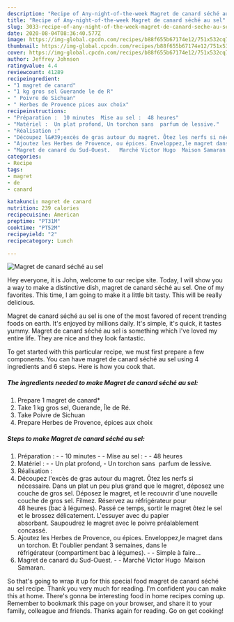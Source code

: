 ```yaml
---
description: "Recipe of Any-night-of-the-week Magret de canard séché au sel"
title: "Recipe of Any-night-of-the-week Magret de canard séché au sel"
slug: 3033-recipe-of-any-night-of-the-week-magret-de-canard-seche-au-sel
date: 2020-08-04T08:36:40.577Z
image: https://img-global.cpcdn.com/recipes/b88f655b67174e12/751x532cq70/magret-de-canard-seche-au-sel-photo-principale-de-la-recette.jpg
thumbnail: https://img-global.cpcdn.com/recipes/b88f655b67174e12/751x532cq70/magret-de-canard-seche-au-sel-photo-principale-de-la-recette.jpg
cover: https://img-global.cpcdn.com/recipes/b88f655b67174e12/751x532cq70/magret-de-canard-seche-au-sel-photo-principale-de-la-recette.jpg
author: Jeffrey Johnson
ratingvalue: 4.4
reviewcount: 41289
recipeingredient:
- "1 magret de canard"
- "1 kg gros sel Guerande le de R"
- " Poivre de Sichuan"
- " Herbes de Provence pices aux choix"
recipeinstructions:
- "Préparation :  10 minutes  Mise au sel :  48 heures"
- "Matériel :  Un plat profond, Un torchon sans  parfum de lessive."
- "Réalisation :"
- "Découpez l&#39;excès de gras autour du magret. Ôtez les nerfs si nécessaire. Dans un plat un peu plus grand que le magret, déposez une couche de gros sel. Déposez le magret, et le recouvrir d&#39;une nouvelle couche de gros sel. Filmez. Réservez au réfrigérateur pour 48 heures (bac à légumes). Passé ce temps, sortir le magret ôtez le sel et le brossez délicatement. L&#39;essuyer avec du papier absorbant. Saupoudrez le magret avec le poivre préalablement concassé."
- "Ajoutez les Herbes de Provence, ou épices. Enveloppez,le magret dans un torchon. Et l&#39;oublier pendant 3 semaines, dans le réfrigérateur (compartiment bac à légumes).  Simple à faire..."
- "Magret de canard du Sud-Ouest.   Marché Victor Hugo  Maison Samaran."
categories:
- Recipe
tags:
- magret
- de
- canard

katakunci: magret de canard 
nutrition: 239 calories
recipecuisine: American
preptime: "PT31M"
cooktime: "PT52M"
recipeyield: "2"
recipecategory: Lunch

---
```



![Magret de canard séché au sel](https://img-global.cpcdn.com/recipes/b88f655b67174e12/751x532cq70/magret-de-canard-seche-au-sel-photo-principale-de-la-recette.jpg)

Hey everyone, it is John, welcome to our recipe site. Today, I will show you a way to make a distinctive dish, magret de canard séché au sel. One of my favorites. This time, I am going to make it a little bit tasty. This will be really delicious.

Magret de canard séché au sel is one of the most favored of recent trending foods on earth. It's enjoyed by millions daily. It's simple, it's quick, it tastes yummy. Magret de canard séché au sel is something which I've loved my entire life. They are nice and they look fantastic.




To get started with this particular recipe, we must first prepare a few components. You can have magret de canard séché au sel using 4 ingredients and 6 steps. Here is how you cook that.

<!--inarticleads1-->

##### The ingredients needed to make Magret de canard séché au sel:

1. Prepare 1 magret de canard*
1. Take 1 kg gros sel, Guerande, Île de Ré.
1. Take  Poivre de Sichuan
1. Prepare  Herbes de Provence, épices aux choix




<!--inarticleads2-->

##### Steps to make Magret de canard séché au sel:

1. Préparation : -  - 10 minutes -  - Mise au sel : -  - 48 heures
1. Matériel : -  - Un plat profond, - Un torchon sans  parfum de lessive.
1. Réalisation :
1. Découpez l&#39;excès de gras autour du magret. Ôtez les nerfs si nécessaire. Dans un plat un peu plus grand que le magret, déposez une couche de gros sel. Déposez le magret, et le recouvrir d&#39;une nouvelle couche de gros sel. Filmez. Réservez au réfrigérateur pour 48 heures (bac à légumes). Passé ce temps, sortir le magret ôtez le sel et le brossez délicatement. L&#39;essuyer avec du papier absorbant. Saupoudrez le magret avec le poivre préalablement concassé.
1. Ajoutez les Herbes de Provence, ou épices. Enveloppez,le magret dans un torchon. Et l&#39;oublier pendant 3 semaines, dans le réfrigérateur (compartiment bac à légumes). -  - Simple à faire...
1. Magret de canard du Sud-Ouest.  -  - Marché Victor Hugo  Maison Samaran.




So that's going to wrap it up for this special food magret de canard séché au sel recipe. Thank you very much for reading. I'm confident you can make this at home. There's gonna be interesting food in home recipes coming up. Remember to bookmark this page on your browser, and share it to your family, colleague and friends. Thanks again for reading. Go on get cooking!

